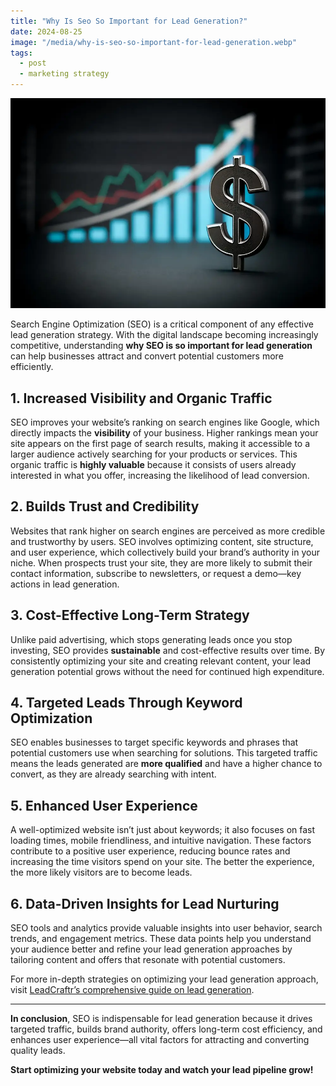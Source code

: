 ```yaml
---
title: "Why Is Seo So Important for Lead Generation?"
date: 2024-08-25
image: "/media/why-is-seo-so-important-for-lead-generation.webp"
tags:
  - post
  - marketing strategy
---
```


![Why Is Seo So Important for Lead Generation?](/media/why-is-seo-so-important-for-lead-generation.webp)

Search Engine Optimization (SEO) is a critical component of any effective lead generation strategy. With the digital landscape becoming increasingly competitive, understanding **why SEO is so important for lead generation** can help businesses attract and convert potential customers more efficiently.

## 1. Increased Visibility and Organic Traffic

SEO improves your website’s ranking on search engines like Google, which directly impacts the **visibility** of your business. Higher rankings mean your site appears on the first page of search results, making it accessible to a larger audience actively searching for your products or services. This organic traffic is **highly valuable** because it consists of users already interested in what you offer, increasing the likelihood of lead conversion.

## 2. Builds Trust and Credibility

Websites that rank higher on search engines are perceived as more credible and trustworthy by users. SEO involves optimizing content, site structure, and user experience, which collectively build your brand’s authority in your niche. When prospects trust your site, they are more likely to submit their contact information, subscribe to newsletters, or request a demo—key actions in lead generation.

## 3. Cost-Effective Long-Term Strategy

Unlike paid advertising, which stops generating leads once you stop investing, SEO provides **sustainable** and cost-effective results over time. By consistently optimizing your site and creating relevant content, your lead generation potential grows without the need for continued high expenditure.

## 4. Targeted Leads Through Keyword Optimization

SEO enables businesses to target specific keywords and phrases that potential customers use when searching for solutions. This targeted traffic means the leads generated are **more qualified** and have a higher chance to convert, as they are already searching with intent.

## 5. Enhanced User Experience

A well-optimized website isn’t just about keywords; it also focuses on fast loading times, mobile friendliness, and intuitive navigation. These factors contribute to a positive user experience, reducing bounce rates and increasing the time visitors spend on your site. The better the experience, the more likely visitors are to become leads.

## 6. Data-Driven Insights for Lead Nurturing

SEO tools and analytics provide valuable insights into user behavior, search trends, and engagement metrics. These data points help you understand your audience better and refine your lead generation approaches by tailoring content and offers that resonate with potential customers.

For more in-depth strategies on optimizing your lead generation approach, visit [LeadCraftr’s comprehensive guide on lead generation](https://leadcraftr.com/posts/lead-generation/).

---

**In conclusion**, SEO is indispensable for lead generation because it drives targeted traffic, builds brand authority, offers long-term cost efficiency, and enhances user experience—all vital factors for attracting and converting quality leads. 

**Start optimizing your website today and watch your lead pipeline grow!**
